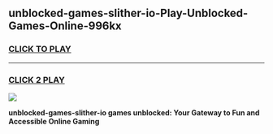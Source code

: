 
## unblocked-games-slither-io-Play-Unblocked-Games-Online-996kx
<h3>
<a href="https://premium76.site?title=unblocked-games-slither-io&ref=24A">CLICK TO PLAY</a></h3>
<hr>

<h3>
<a href="https://premium76.site?title=unblocked-games-slither-io&ref=24A">CLICK 2 PLAY</a>
  
</h3>

<a href="https://premium76.site?title=unblocked-games-slither-io&ref=24A"><img src="https://clearcache.store/games.png"></a>


**unblocked-games-slither-io games unblocked: Your Gateway to Fun and Accessible Online Gaming**
